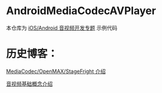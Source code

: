 # AndroidMediaCodecAVPlayer
本仓库为 [iOS/Android 音视频开发专题](https://mp.weixin.qq.com/s?__biz=MzI0NzI0NDY2OQ==&mid=2652749899&idx=1&sn=3d24f93e2a12f84e91eb9a3496c3a5a0&scene=21#wechat_redirect) 示例代码

# 历史博客：
[MediaCodec/OpenMAX/StageFright 介绍](https://mp.weixin.qq.com/s?__biz=MzI0NzI0NDY2OQ==&mid=2652749916&idx=1&sn=db1822a10deac0a82692d950feca914c&chksm=f25b924ec52c1b58c5d35769098874ac710cdfcf8a0d0df2890338b2a4d2b2f0411a46a62392&token=1291147927&lang=zh_CN#rd)

[音视频基础概念介绍](https://mp.weixin.qq.com/s?__biz=MzI0NzI0NDY2OQ==&mid=2652749906&idx=1&sn=f512d012b9eb8956743b60d621059430&chksm=f25b9240c52c1b569d24f4d9b1fea12422fa29f0e167800ec4d1277a2517ec182d8446413c06&token=1291147927&lang=zh_CN#rd)
